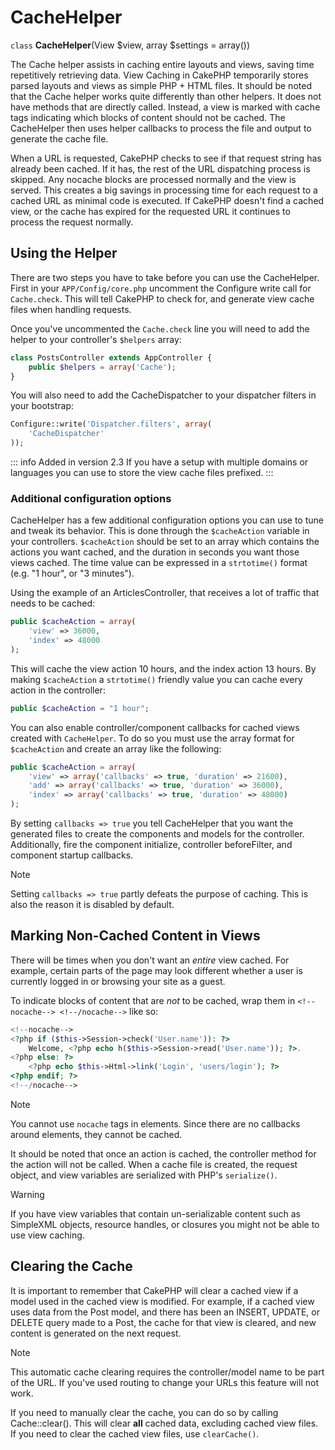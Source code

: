 # CacheHelper

`class` **CacheHelper**(View $view, array $settings = array())

The Cache helper assists in caching entire layouts and views, saving time
repetitively retrieving data. View Caching in CakePHP temporarily stores parsed
layouts and views as simple PHP + HTML files. It should be noted that the Cache
helper works quite differently than other helpers. It does not have methods that
are directly called. Instead, a view is marked with cache tags indicating which
blocks of content should not be cached. The CacheHelper then uses helper
callbacks to process the file and output to generate the cache file.

When a URL is requested, CakePHP checks to see if that request string has already
been cached. If it has, the rest of the URL dispatching process is skipped. Any
nocache blocks are processed normally and the view is served. This creates a big
savings in processing time for each request to a cached URL as minimal code is
executed. If CakePHP doesn't find a cached view, or the cache has expired for the
requested URL it continues to process the request normally.

## Using the Helper

There are two steps you have to take before you can use the CacheHelper. First
in your `APP/Config/core.php` uncomment the Configure write call for
`Cache.check`. This will tell CakePHP to check for, and generate view cache
files when handling requests.

Once you've uncommented the `Cache.check` line you will need to add the helper
to your controller's `$helpers` array:

``` php
class PostsController extends AppController {
    public $helpers = array('Cache');
}
```

You will also need to add the CacheDispatcher to your dispatcher filters in your bootstrap:

``` php
Configure::write('Dispatcher.filters', array(
    'CacheDispatcher'
));
```

::: info Added in version 2.3
If you have a setup with multiple domains or languages you can use to store the view cache files prefixed.
:::

### Additional configuration options

CacheHelper has a few additional configuration options you can use to tune and
tweak its behavior. This is done through the `$cacheAction`
variable in your controllers. `$cacheAction` should be set to an
array which contains the actions you want cached, and the duration
in seconds you want those views cached. The time value can be
expressed in a `strtotime()` format (e.g. "1 hour", or "3 minutes").

Using the example of an ArticlesController, that receives a lot of
traffic that needs to be cached:

``` php
public $cacheAction = array(
    'view' => 36000,
    'index' => 48000
);
```

This will cache the view action 10 hours, and the index action 13 hours. By
making `$cacheAction` a `strtotime()` friendly value you can cache every action in the
controller:

``` php
public $cacheAction = "1 hour";
```

You can also enable controller/component callbacks for cached views
created with `CacheHelper`. To do so you must use the array
format for `$cacheAction` and create an array like the following:

``` php
public $cacheAction = array(
    'view' => array('callbacks' => true, 'duration' => 21600),
    'add' => array('callbacks' => true, 'duration' => 36000),
    'index' => array('callbacks' => true, 'duration' => 48000)
);
```

By setting `callbacks => true` you tell CacheHelper that you want
the generated files to create the components and models for the
controller. Additionally, fire the component initialize, controller
beforeFilter, and component startup callbacks.

> [!NOTE]
> Setting `callbacks => true` partly defeats the
> purpose of caching. This is also the reason it is disabled by
> default.

## Marking Non-Cached Content in Views

There will be times when you don't want an *entire* view cached.
For example, certain parts of the page may look different whether a
user is currently logged in or browsing your site as a guest.

To indicate blocks of content that are *not* to be cached, wrap
them in `<!--nocache--> <!--/nocache-->` like so:

``` php
<!--nocache-->
<?php if ($this->Session->check('User.name')): ?>
    Welcome, <?php echo h($this->Session->read('User.name')); ?>.
<?php else: ?>
    <?php echo $this->Html->link('Login', 'users/login'); ?>
<?php endif; ?>
<!--/nocache-->
```

> [!NOTE]
> You cannot use `nocache` tags in elements. Since there are no callbacks
> around elements, they cannot be cached.

It should be noted that once an action is cached, the controller method for the
action will not be called. When a cache file is created, the request object,
and view variables are serialized with PHP's `serialize()`.

> [!WARNING]
> If you have view variables that contain un-serializable content such as
> SimpleXML objects, resource handles, or closures you might not be able to
> use view caching.

## Clearing the Cache

It is important to remember that CakePHP will clear a cached view
if a model used in the cached view is modified. For example, if a
cached view uses data from the Post model, and there has been an
INSERT, UPDATE, or DELETE query made to a Post, the cache for that
view is cleared, and new content is generated on the next request.

> [!NOTE]
> This automatic cache clearing requires the controller/model name to be part
> of the URL. If you've used routing to change your URLs this feature will not
> work.

If you need to manually clear the cache, you can do so by calling
Cache::clear(). This will clear **all** cached data, excluding
cached view files. If you need to clear the cached view files, use
`clearCache()`.
